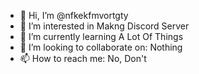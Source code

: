 - 👋 Hi, I’m @nfkekfmvortgty
- 👀 I’m interested in Makng Discord Server
- 🌱 I’m currently learning A Lot Of Things
- 💞️ I’m looking to collaborate on: Nothing
- 📫 How to reach me: No, Don't

<!---
nfkekfmvortgty/nfkekfmvortgty is a ✨ special ✨ repository because its `README.md` (this file) appears on your GitHub profile.
You can click the Preview link to take a look at your changes.
--->
